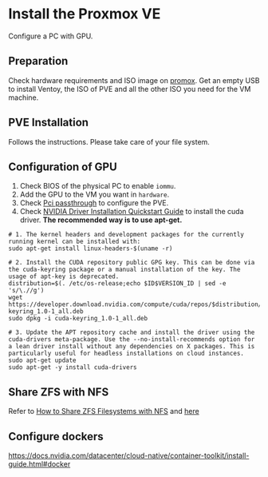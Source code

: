 # Install the Proxmox VE

Configure a PC with GPU.

## Preparation

Check hardware requirements and ISO image on [promox](https://www.proxmox.com/en/proxmox-ve/get-started). Get an empty USB to install Ventoy, the ISO of PVE and all the other ISO you need for the VM machine.

## PVE Installation

Follows the instructions. Please take care of your file system.

## Configuration of GPU

1. Check BIOS of the physical PC to enable ```iommu```.
2. Add the GPU to the VM you want in ```hardware```.
3. Check [Pci passthrough](https://pve.proxmox.com/wiki/Pci_passthrough) to configure the PVE.
4. Check [NVIDIA Driver Installation Quickstart Guide](https://docs.nvidia.com/datacenter/tesla/tesla-installation-notes/index.html#ubuntu-lts) to install the cuda driver. **The recommended way is to use apt-get.**

```Shell
# 1. The kernel headers and development packages for the currently running kernel can be installed with:
sudo apt-get install linux-headers-$(uname -r)

# 2. Install the CUDA repository public GPG key. This can be done via the cuda-keyring package or a manual installation of the key. The usage of apt-key is deprecated.
distribution=$(. /etc/os-release;echo $ID$VERSION_ID | sed -e 's/\.//g')
wget https://developer.download.nvidia.com/compute/cuda/repos/$distribution/x86_64/cuda-keyring_1.0-1_all.deb
sudo dpkg -i cuda-keyring_1.0-1_all.deb

# 3. Update the APT repository cache and install the driver using the cuda-drivers meta-package. Use the --no-install-recommends option for a lean driver install without any dependencies on X packages. This is particularly useful for headless installations on cloud instances.
sudo apt-get update
sudo apt-get -y install cuda-drivers
```

## Share ZFS with NFS

Refer to [How to Share ZFS Filesystems with NFS](https://linuxhint.com/share-zfs-filesystems-nfs/) and [here](https://zhuanlan.zhihu.com/p/81752517)

## Configure dockers

https://docs.nvidia.com/datacenter/cloud-native/container-toolkit/install-guide.html#docker
